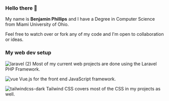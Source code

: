 ### Hello there 👋

My name is **Benjamin Phillips** and I have a Degree in Computer Science from Miami University of Ohio. 

Feel free to watch over or fork any of my code and I'm open to collaboration or ideas. 


### My web dev setup 


![laravel (2)](https://github.com/skip2435/skip2435/assets/51299590/02933887-fd3c-4b42-907a-a64442a8ea35) Most of my current web projects are done using the Laravel PHP Framework.


![vue](https://github.com/skip2435/skip2435/assets/51299590/2215126d-1f87-4196-bd75-96d65538384b) Vue.js for the front end JavaScript framework.


![tailwindcss-dark](https://github.com/skip2435/skip2435/assets/51299590/56dd0436-8118-418e-9d1b-b8ebb8fdf2db) Tailwind CSS covers most of the CSS in my projects as well.
